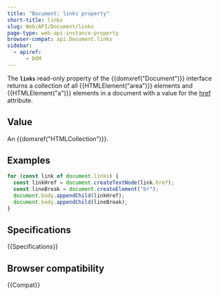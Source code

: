 ```yaml
---
title: "Document: links property"
short-title: links
slug: Web/API/Document/links
page-type: web-api-instance-property
browser-compat: api.Document.links
sidebar:
  - apiref:
      - DOM
---
```


The **`links`** read-only property of the {{domxref("Document")}} interface returns a collection of all {{HTMLElement("area")}} elements and {{HTMLElement("a")}} elements in a document with a value for the [href](/en-US/docs/Web/HTML/Reference/Elements/a#href) attribute.

## Value

An {{domxref("HTMLCollection")}}.

## Examples

```js
for (const link of document.links) {
  const linkHref = document.createTextNode(link.href);
  const lineBreak = document.createElement("br");
  document.body.appendChild(linkHref);
  document.body.appendChild(lineBreak);
}
```

## Specifications

{{Specifications}}

## Browser compatibility

{{Compat}}
